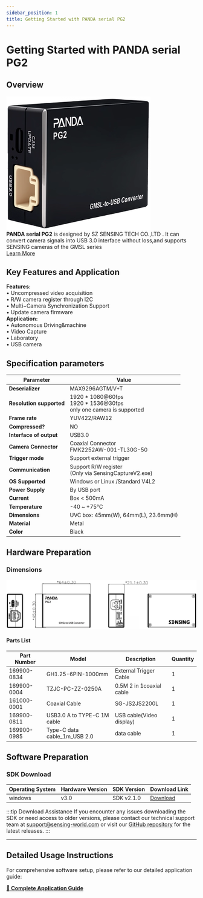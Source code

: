```yaml
---
sidebar_position: 1
title: Getting Started with PANDA serial PG2
---
```


# Getting Started with PANDA serial PG2

## Overview
<div style={{background: 'var(--ifm-background-color)', borderRadius: '10px', boxShadow: '0 2px 8px rgba(0,0,0,0.08)', padding: '1.5rem', marginBottom: '2rem'}}>
  <div style={{textAlign: 'center'}}>
    <img src="https://raw.githubusercontent.com/1214658495/myWikiFiles/main/Data_collection/3_5_PANDA/PANDA_Overview.png" alt="PANDA_Overview" style={{maxWidth: '45%', height:'auto', borderRadius: '8px'}} />
  </div>
  <div style={{marginTop: '1rem', fontSize: '1.1em'}}>
    <strong>PANDA serial PG2</strong> is designed by SZ SENSING TECH CO.,LTD . It can convert camera signals into USB 3.0 interface without loss,and supports SENSING cameras of the GMSL series
  </div>
  <div style={{textAlign: 'center', marginTop: '1.5rem'}}>
    <a class="get_one_now_item" href="https://www.sensing-world.com/USB_Converter/" target="_blank" rel="noopener noreferrer">
      <span style={{backgroundColor: '#f0f0f0', padding: '10px 20px', display: 'inline-block', borderRadius: '5px', color: '#000', fontWeight: 600, fontSize: '1.1em'}}>Learn More</span>
    </a>
  </div>
</div>


## Key Features and Application

<div style={{display: 'flex', flexWrap: 'wrap', gap: '1.5rem', marginBottom: '2rem'}}>
  <div style={{flex: 1, minWidth: 260, background: 'var(--ifm-background-color)', borderRadius: '10px', boxShadow: '0 2px 8px rgba(0,0,0,0.06)', padding: '1rem'}}>
    <strong>Features:</strong><br/>
    • Uncompressed video acquisition<br/>
    • R/W camera register through I2C<br/>
    • Multi−Camera Synchronization Support<br/>
    • Update camera firmware
  </div>
  <div style={{flex: 1, minWidth: 260, background: 'var(--ifm-background-color)', borderRadius: '10px', boxShadow: '0 2px 8px rgba(0,0,0,0.06)', padding: '1rem'}}>
    <strong>Application:</strong><br/>
    • Autonomous Driving&machine<br/>
    • Video Capture<br/>
    • Laboratory<br/>
    • USB camera
  </div>
  <!-- <div style={{flex: 1, minWidth: 260, background: 'var(--ifm-background-color)', borderRadius: '10px', boxShadow: '0 2px 8px rgba(0,0,0,0.06)', padding: '1rem'}}>
    <strong>SerDes Support:</strong><br/>
    • Serializers: MAX9295A, MAX96717F, MAX96717, etc.<br/>
    • Deserializers: MAX9296A, MAX96712, MAX96716, MAX96718, etc.<br/>
    • Simulates I2C messages between ECU and camera<br/>
    • OS: Linux supported
  </div> -->
</div>

## Specification parameters

<div style={{display: 'flex', justifyContent: 'center'}}>

| **Parameter** | **Value** |
|---|---|
| **Deserializer** | MAX9296AGTM/V+T |
| **Resolution supported** | 1920 * 1080@60fps<br/>1920 * 1536@30fps<br/>only one camera is supported |
| **Frame rate** | YUV422/RAW12 |
| **Compressed?** | NO |
| **Interface of output** | USB3.0 |
| **Camera Connector** | Coaxial Connector<br/>FMK2252AW-001-TL30G-50 |
| **Trigger mode** | Support external trigger |
| **Communication** | Support R/W register<br/>(Only via SensingCaptureV2.exe) |
| **OS Supported** | Windows or Linux /Standard V4L2 |
| **Power Supply** | By USB port |
| **Current** | Box < 500mA |
| **Temperature** | -40 ~ +75°C |
| **Dimensions** | UVC box: 45mm(W), 64mm(L), 23.6mm(H) |
| **Material** | Metal |
| **Color** | Black |

</div>

<!-- ### Advanced Capabilities
<div style={{background: 'var(--ifm-background-color)', borderRadius: '10px', boxShadow: '0 2px 8px rgba(0,0,0,0.06)', padding: '1.2rem', marginBottom: '2rem', fontSize: '1.05em'}}>
• Support for ECU external trigger signal control for simultaneous output of all channels<br/>
• Support for timestamp-based simulation  of RAW video data<br/>
• Synchronization of multiple base boards<br/>
• Support for user injection of video data<br/>
• Support for video data rendered by GPU graphics card emulation<br/>
• Support for gPTP/PTP synchronization
</div> -->


## Hardware Preparation
### Dimensions
<div style={{textAlign: 'center', marginBottom: '2rem'}}>
  <img src="https://raw.githubusercontent.com/1214658495/myWikiFiles/main/Data_collection/3_5_PANDA/PANDA_Dimensions.png" alt="PANDA_Dimensions" style={{maxWidth: '100%', height:'auto'}} />
</div>

<!-- ### Block Diagram
<div style={{textAlign: 'center', marginBottom: '2rem'}}>
  <img src="https://raw.githubusercontent.com/1214658495/myWikiFiles/main/Data_collection/3_4_GMSL_Video_Injection_Card/CIG3-8H_Diagram.png" alt="CyberCobra Application Diagram" style={{maxWidth: '100%', height:'auto'}} />
</div> -->

#### Parts List
<div style={{display: 'flex', justifyContent: 'center'}}>

| Part Number | Model | Description | Quantity |
|------------|-------|-------------|-----------|
| 169900-0834 | GH1.25-6PIN-1000mm | External Trigger Cable | 1 |
| 169900-0004 | TZJC-PC-ZZ-0250A | 0.5M 2 in 1coaxial cable | 1 |
| 161000-0001 | Coaxial Cable | SG-JS2JS2200L | 1 |
| 169900-0811 | USB3.0 A to TYPE-C 1M cable | USB cable(Video display) | 1 |
| 169900-0985 | Type-C data cable_1m_USB 2.0 | data cable | 1 |

</div>

<!-- <div style={{background: 'var(--ifm-background-color)', borderRadius: '10px', boxShadow: '0 2px 8px rgba(0,0,0,0.06)', padding: '1.2rem', marginBottom: '2rem', fontSize: '1.05em'}}>
After collecting data with autonomous vehicles, algorithm validation and optimization are required, which demands a data injection system. The autonomous driving IPC transmits collected video data from hard disks to the video injection card through the PCIe interface. The card then synchronously outputs 8 channels of video based on timestamps, simulating the camera time sequence and transmitting it to the domain control through the GMSL interface. The CyberCobra card supports gPTP/PTP synchronization, achieving time synchronization through switches, IPC and ACU, ensuring all devices in the system are on the same timeline.
</div> -->

<!-- #### Follow the steps below to install the product:

1. Connect the GMSL camera to the CCG3-8H using the coaxial cable
2. Insert the CCG3-8H into the PCIe slot of the host computer
3. Connect the power supply to the CCG3-8H
4. Power on the system

<div style={{textAlign: 'center', position: 'relative', width: '95%', paddingBottom: '56.25%', marginBottom: '20px'}}>
  <iframe
    style={{position: 'absolute', top: 0, left: 0, width: '100%', height: '100%'}}
    src="//player.bilibili.com/player.html?bvid=BV1w6j2z8E16&page=1&high_quality=1&danmaku=0"
    scrolling="no"
    border="0"
    frameBorder="no"
    framespacing="0"
    allowFullScreen="true">
  </iframe>
</div> -->

<!-- :::note Complete Solution
SENSING can provide a complete solution including Camera + GMSL Video Injection Card + IPC + Coaxial cable for your hardware-in-the-loop testing needs.
::: -->




## Software Preparation

<!-- ### Software Framework Diagram -->
<!-- <div style={{textAlign: 'center', marginBottom: '2rem'}}>
  <img src="https://raw.githubusercontent.com/1214658495/myWikiFiles/main/Data_collection/3_4_GMSL_Video_Injection_Card/CIG3-8H_Software_Diagram.png" alt="Software Framework Diagram" style={{maxWidth: '100%', height:'auto', borderRadius: '8px', boxShadow: '0 2px 8px rgba(0,0,0,0.08)'}} />
  <div style={{fontSize: '0.9em', marginTop: '0.5rem', color: 'var(--ifm-color-gray-700)'}}>
    Software Framework Architecture
  </div>
</div> -->

### SDK Download

<!-- :::note SDK Packages
Select the appropriate SDK package based on your operating system and CIG4-8H hardware version:
::: -->

| Operating System | Hardware Version | SDK Version | Download Link |
|------------------|------------------|-------------|---------------|
| windows | v3.0 | SDK v2.1.0 | [Download](https://github.com/SENSING-Technology/SensingCaptureV3) |

<!-- :::tip Download Tool Usage
**DownGit** allows you to download specific folders or files from GitHub repositories without cloning the entire repository:
1. Copy the GitHub repository URL from the "Download Link" column
2. Open [DownGit](https://minhaskamal.github.io/DownGit/#/home) in your browser
3. Paste the repository URL into the input field
4. Click "Download" to get a ZIP file containing the SDK
5. Extract the ZIP file to your desired location

This method is particularly useful when you only need the SDK files without the full Git history.
::: -->

<!-- ### SDK Package Contents

<div style={{background: 'var(--ifm-background-color)', borderRadius: '10px', boxShadow: '0 2px 8px rgba(0,0,0,0.06)', padding: '1.2rem', marginBottom: '2rem'}}>
  <strong>SDK Directory Structure:</strong><br/>
  📁 <strong>CIG4-8H-SDK/</strong><br/>
  ├── 📁 <strong>bash/</strong> - Control scripts and utilities<br/>
  ├── 📁 <strong>include/</strong> - Header files and API definitions<br/>
  ├── 📁 <strong>xdma/</strong> - PCIe driver source code<br/>
  ├── 📁 <strong>tools/</strong> - Development and debugging tools<br/>
  ├── 📁 <strong>examples/</strong> - Sample applications and demos<br/>
  ├── 📁 <strong>docs/</strong> - API documentation and user guides<br/>
  ├── 📄 <strong>Makefile</strong> - Build configuration<br/>
  ├── 📄 <strong>README.md</strong> - Quick start guide<br/>
  └── 📄 <strong>LICENSE</strong> - Software license terms
</div> -->

:::tip Download Assistance
If you encounter any issues downloading the SDK or need access to older versions, please contact our technical support team at [support@sensing-world.com](mailto:support@sensing-world.com) or visit our [GitHub repository](https://github.com/SENSING-Technology/CIG4-8H) for the latest releases.
:::

---

## Detailed Usage Instructions

For comprehensive software setup, please refer to our detailed application guide:

**[📖 Complete Application Guide](../Application/PANDA_Application)**

<!-- ## FAQ
<div style={{background: 'var(--ifm-background-color)', borderRadius: '10px', boxShadow: '0 2px 8px rgba(0,0,0,0.08)', padding: '1.2rem', marginBottom: '2rem', fontSize: '1.1em'}}>
For more information and frequently asked questions, please contact our technical support team or visit our <a href="https://sensing-world.com/en/h-col-151.html" style={{color: 'var(--ifm-color-primary)', textDecoration: 'underline'}}>official website</a>.
</div> -->
